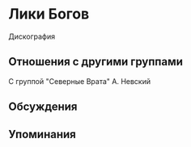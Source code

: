 # Лики Богов

Дискография

## Отношения с другими группами

C группой "Северные Врата" А. Невский

## Обсуждения


## Упоминания

